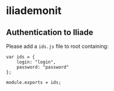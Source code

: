 # iliademonit

## Authentication to Iliade
Please add a `ids.js` file to root containing:

    var ids = {
        login: "login",
        password: "password"
    };
    
    module.exports = ids;
